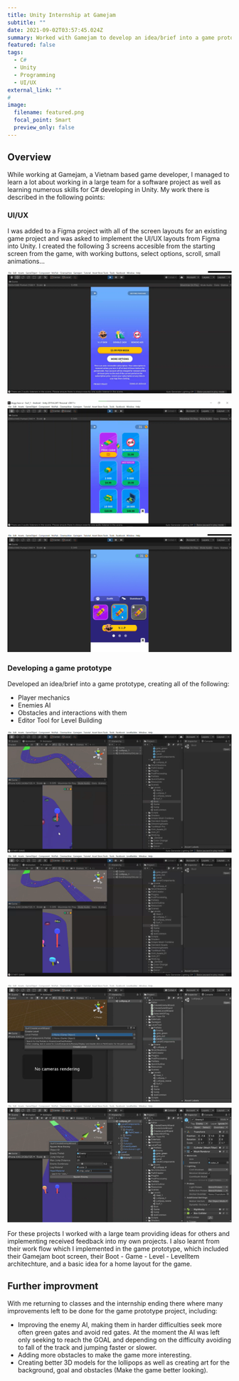 ```yaml
---
title: Unity Internship at Gamejam
subtitle: ""
date: 2021-09-02T03:57:45.024Z
summary: Worked with Gamejam to develop an idea/brief into a game prototype working with a larger team and learning from their work process.
featured: false
tags:
  - C#
  - Unity
  - Programming
  - UI/UX
external_link: ""
# 
image:
  filename: featured.png
  focal_point: Smart
  preview_only: false
---
```


## Overview
While working at Gamejam, a Vietnam based game developer, I managed to learn a lot about working in a large team for a software project as well as learning numerous skills for C# developing in Unity.
My work there is described in the following points:


### UI/UX
I was added to a Figma project with all of the screen layouts for an existing game project and was asked to implement the UI/UX layouts from Figma into Unity.
I created the following 3 screens accesible from the starting screen from the game, with working buttons, select options, scroll, small animations...

![VIP view](img3.png "VIP view")

![InAppPurchases Shop](img2.png "InAppPurchases Shop")

![Customization Shop](img1.png "Customization Shop")

### Developing a game prototype

Developed an idea/brief into a game prototype, creating all of the following:
- Player mechanics
- Enemies AI
- Obstacles and interactions with them
- Editor Tool for Level Building

![gameplay image](gameplay1.png "gameplay image")
![gameplay image](gameplay2.png "gameplay image")


![level builder](level_builder1.png "level builder image")
![level builder](level_builder2.png "level builder image")

For these projects I worked with a large team providing ideas for others and implementing received feedback into my own projects. I also learnt from their work flow which I implemented in the game prototype, which included their Gamejam boot screen, their Boot - Game - Level - LevelItem architechture, and a basic idea for a home layout for the game.

## Further improvment
With me returning to classes and the internship ending there where many improvements left to be done for the game prototype project, including:
+ Improving the enemy AI, making them in harder difficulties seek more often green gates and avoid red gates. At the moment the AI was left only seeking to reach the GOAL and depending on the difficulty avoiding to fall of the track and jumping faster or slower.
+ Adding more obstacles to make the game more interesting.
+ Creating better 3D models for the lollipops as well as creating art for the background, goal and obstacles (Make the game better looking).
